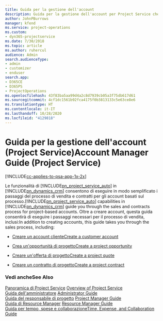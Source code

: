 ```yaml
---
title: Guida per la gestione dell'account
description: Guida per la gestione dell'account per Project Service che illustra i passaggi del processo di vendita e contratti per gli account basati sul progetto
author: JohnPBurrows
manager: kfend
ms.service: project-operations
ms.custom:
- dyn365-projectservice
ms.date: 7/30/2018
ms.topic: article
ms.author: ruhercul
audience: Admin
search.audienceType:
- admin
- customizer
- enduser
search.app:
- D365CE
- D365PS
- ProjectOperations
ms.openlocfilehash: 43f83ba5aa99d4a2c8d7939cb05a3f75db617d61
ms.sourcegitcommit: 4cf1dc1561b92fca4175f0b3813133c5e63ce8e6
ms.translationtype: HT
ms.contentlocale: it-IT
ms.lasthandoff: 10/28/2020
ms.locfileid: "4129818"
---
```

# <a name="account-manager-guide-project-service"></a><span data-ttu-id="71f2a-103">Guida per la gestione dell'account (Project Service)</span><span class="sxs-lookup"><span data-stu-id="71f2a-103">Account Manager Guide (Project Service)</span></span>

[!INCLUDE[cc-applies-to-psa-app-1x-2x](../includes/cc-applies-to-psa-app-1x-2x.md)]

<span data-ttu-id="71f2a-104">Le funzionalità di [!INCLUDE[pn_project_service_auto](../includes/pn-project-service-auto.md)] in [!INCLUDE[pn_dynamics_crm](../includes/pn-dynamics-crm.md)] consentono di eseguire in modo semplificato i passaggi del processo di vendita e contratti per gli account basati sul processo.</span><span class="sxs-lookup"><span data-stu-id="71f2a-104">[!INCLUDE[pn_project_service_auto](../includes/pn-project-service-auto.md)] capabilities in [!INCLUDE[pn_dynamics_crm](../includes/pn-dynamics-crm.md)] guide you through the sales and contracts process for project-based accounts.</span></span> <span data-ttu-id="71f2a-105">Oltre a creare account, questa guida consentirà di eseguire i passaggi necessari per il processo di vendita, inclusi:</span><span class="sxs-lookup"><span data-stu-id="71f2a-105">In addition to creating accounts, this guide takes you through the sales process, including:</span></span>  
  
-   [<span data-ttu-id="71f2a-106">Creare un account cliente</span><span class="sxs-lookup"><span data-stu-id="71f2a-106">Create a customer account</span></span>](../psa/create-customer-account.md)  
  
-   [<span data-ttu-id="71f2a-107">Crea un'opportunità di progetto</span><span class="sxs-lookup"><span data-stu-id="71f2a-107">Create a project opportunity</span></span>](../psa/create-project-opportunity.md)  
  
-   [<span data-ttu-id="71f2a-108">Creare un'offerta di progetto</span><span class="sxs-lookup"><span data-stu-id="71f2a-108">Create a project quote</span></span>](../psa/create-project-quote.md)  
  
-   [<span data-ttu-id="71f2a-109">Creare un contratto di progetto</span><span class="sxs-lookup"><span data-stu-id="71f2a-109">Create a project contract</span></span>](../psa/create-project-contract.md)  
  
  
### <a name="see-also"></a><span data-ttu-id="71f2a-110">Vedi anche</span><span class="sxs-lookup"><span data-stu-id="71f2a-110">See Also</span></span>  
 <span data-ttu-id="71f2a-111">[Panoramica di Project Service](../psa/overview.md) </span><span class="sxs-lookup"><span data-stu-id="71f2a-111">[Overview of Project Service](../psa/overview.md) </span></span>  
 <span data-ttu-id="71f2a-112">[Guida dell'amministratore](../psa/admin-guide.md) </span><span class="sxs-lookup"><span data-stu-id="71f2a-112">[Administrator Guide](../psa/admin-guide.md) </span></span>  
 <span data-ttu-id="71f2a-113">[Guida del responsabile di progetto](../psa/project-manager-guide.md) </span><span class="sxs-lookup"><span data-stu-id="71f2a-113">[Project Manager Guide](../psa/project-manager-guide.md) </span></span>  
 <span data-ttu-id="71f2a-114">[Guida di Resource Manager](../psa/resource-manager-guide.md) </span><span class="sxs-lookup"><span data-stu-id="71f2a-114">[Resource Manager Guide](../psa/resource-manager-guide.md) </span></span>  
 [<span data-ttu-id="71f2a-115">Guida per tempo, spese e collaborazione</span><span class="sxs-lookup"><span data-stu-id="71f2a-115">Time, Expense, and Collaboration Guide</span></span>](../psa/time-expense-collaboration-guide.md)

